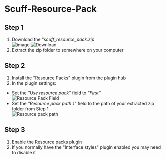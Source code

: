 # Scuff-Resource-Pack

## Step 1
1. Download the *"scuff_resource_pack.zip* <br>
![image](https://user-images.githubusercontent.com/25776095/151884284-35e8a219-ccfe-4f50-b487-affe3a3a4841.png)
![Download](https://user-images.githubusercontent.com/25776095/151884154-94942512-3c58-4d3f-af4f-6d44fb67b259.png)
2. Extract the zip folder to somewhere on your computer

## Step 2
1. Install the "Resource Packs" plugin from the plugin hub
2. In the plugin settings:
- Set the *"Use resource pack"* field to *"First"* <br>
![Resource Pack Field](https://user-images.githubusercontent.com/25776095/151881752-724ca392-a105-4203-97e0-0b17b459bac2.png) 
- Set the *"Resource pack path 1"* field to the path of your extracted zip folder from Step 1 <br>
![Resource pack path](https://user-images.githubusercontent.com/25776095/151881828-2cfb4931-08fa-40b4-8b6d-b428086023c6.png)

## Step 3
1. Enable the Resource packs plugin
2. If you normally have the "Interface styles" plugin enabled you may need to disable it
